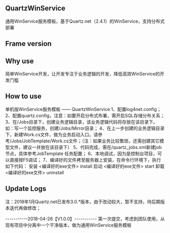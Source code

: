 ﻿## QuartzWinService 

通用WinService服务模板，基于Quartz.net（2.4.1）的WinService，支持分布式部署



## Frame version

<package id="Common.Logging" version="3.4.1" targetFramework="net461" />
<package id="Common.Logging.Core" version="3.4.1" targetFramework="net461" />
<package id="log4net" version="2.0.8" targetFramework="net461" />
<package id="Microsoft.CSharp" version="4.4.1" targetFramework="net461" />
<package id="Quartz" version="2.4.1" targetFramework="net461" />
<package id="Topshelf" version="4.0.4" targetFramework="net461" />
<package id="Topshelf.Log4Net" version="4.0.4" targetFramework="net461" />



## Why use

简单WinService开发，让开发专注于业务逻辑的开发，降低高效WinService的开发门槛



## How to use

单机版WinService服务模板 —— QuartzWinService
1、配置log4net.config；
2、配置quartz.config，注意：如要开启分布式布署，需开启SQL存储分布关系；
3、在/Jobs目录下，创建业务逻辑目录，该业务逻辑代码将存放在该目录下。如：写一个监控服务，创建/Jobs/Mirror目录；
4、在上一步创建的业务逻辑目录下，新建Work.cs文件，做为业务启动入口。请参考/Jobs/JobTemplate/Work.cs文件；（注：如果业务比较繁琐，还需创建其它模型文件，建议一并放在该目录下）
5、代码完成，需在/quartz_jobs.xml新建job节点，具体参考JobTemplate 任务配置；
6、本地调试，因为是控制台项目，可以直接按F5调试；
7、编译好的文件拷至服务器上安装，在命令行环境下，执行如下代码：
安装 <编译好的exe文件> install
启动 <编译好的exe文件> start
卸载 <编译好的exe文件> uninstall



## Update Logs

注：2018年1月Quartz.net已发布3.0.*版本，由于改动较大，暂不支持，待后期版本迭代再做修改；


-----------2018-04-26【V1.0.0】-----------
第一次提交，考虑到团队使用，从现有项目中分离中一个干净版本，做为通用WinService服务模板



